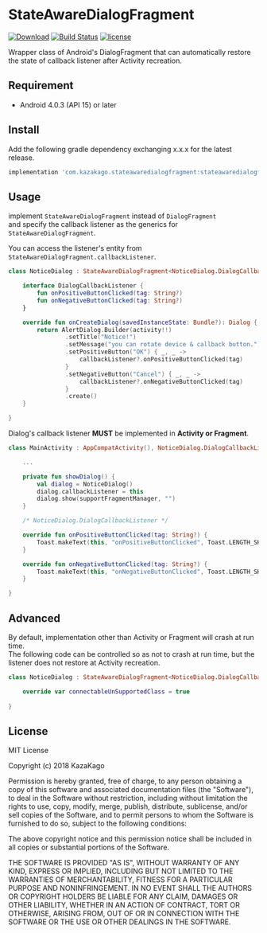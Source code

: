 StateAwareDialogFragment
====

[![Download](https://api.bintray.com/packages/kazakago/maven/stateawaredialogfragment/images/download.svg)](https://bintray.com/kazakago/maven/stateawaredialogfragment/_latestVersion)
[![Build Status](https://app.bitrise.io/app/bf042310a2709cda/status.svg?token=Thq4gOuFmYOrZKQkllUg0w&branch=master)](https://app.bitrise.io/app/bf042310a2709cda)
[![license](https://img.shields.io/github/license/kazakago/stateawaredialogfragment.svg)](LICENSE.md)

Wrapper class of Android's DialogFragment that can automatically restore the state of callback listener after Activity recreation.

## Requirement

- Android 4.0.3 (API 15) or later

## Install

Add the following gradle dependency exchanging x.x.x for the latest release.

```groovy
implementation 'com.kazakago.stateawaredialogfragment:stateawaredialogfragment:x.x.x'
```

## Usage

implement `StateAwareDialogFragment` instead of `DialogFragment`  
and specify the callback listener as the generics for `StateAwareDialogFragment`.  

You can access the listener's entity from `StateAwareDialogFragment.callbackListener`.  

```kotlin
class NoticeDialog : StateAwareDialogFragment<NoticeDialog.DialogCallbackListener>() {

    interface DialogCallbackListener {
        fun onPositiveButtonClicked(tag: String?)
        fun onNegativeButtonClicked(tag: String?)
    }

    override fun onCreateDialog(savedInstanceState: Bundle?): Dialog {
        return AlertDialog.Builder(activity!!)
                .setTitle("Notice!")
                .setMessage("you can rotate device & callback button.")
                .setPositiveButton("OK") { _, _ ->
                    callbackListener?.onPositiveButtonClicked(tag)
                }
                .setNegativeButton("Cancel") { _, _ ->
                    callbackListener?.onNegativeButtonClicked(tag)
                }
                .create()
    }

}
```

Dialog's callback listener **MUST** be implemented in **Activity or Fragment**.  

```kotlin
class MainActivity : AppCompatActivity(), NoticeDialog.DialogCallbackListener {

    ...

    private fun showDialog() {
        val dialog = NoticeDialog()
        dialog.callbackListener = this
        dialog.show(supportFragmentManager, "")
    }

    /* NoticeDialog.DialogCallbackListener */

    override fun onPositiveButtonClicked(tag: String?) {
        Toast.makeText(this, "onPositiveButtonClicked", Toast.LENGTH_SHORT).show()
    }

    override fun onNegativeButtonClicked(tag: String?) {
        Toast.makeText(this, "onNegativeButtonClicked", Toast.LENGTH_SHORT).show()
    }

}
```

## Advanced

By default, implementation other than Activity or Fragment will crash at run time.  
The following code can be controlled so as not to crash at run time, but the listener does not restore at Activity recreation.  
```kotlin
class NoticeDialog : StateAwareDialogFragment<NoticeDialog.DialogCallbackListener>() {

    override var connectableUnSupportedClass = true
    
}
```

## License

MIT License

Copyright (c) 2018 KazaKago

Permission is hereby granted, free of charge, to any person obtaining a copy of this software and associated documentation files (the "Software"), to deal in the Software without restriction, including without limitation the rights to use, copy, modify, merge, publish, distribute, sublicense, and/or sell copies of the Software, and to permit persons to whom the Software is furnished to do so, subject to the following conditions:

The above copyright notice and this permission notice shall be included in all copies or substantial portions of the Software.

THE SOFTWARE IS PROVIDED "AS IS", WITHOUT WARRANTY OF ANY KIND, EXPRESS OR IMPLIED, INCLUDING BUT NOT LIMITED TO THE WARRANTIES OF MERCHANTABILITY, FITNESS FOR A PARTICULAR PURPOSE AND NONINFRINGEMENT. IN NO EVENT SHALL THE AUTHORS OR COPYRIGHT HOLDERS BE LIABLE FOR ANY CLAIM, DAMAGES OR OTHER LIABILITY, WHETHER IN AN ACTION OF CONTRACT, TORT OR OTHERWISE, ARISING FROM, OUT OF OR IN CONNECTION WITH THE SOFTWARE OR THE USE OR OTHER DEALINGS IN THE SOFTWARE.
